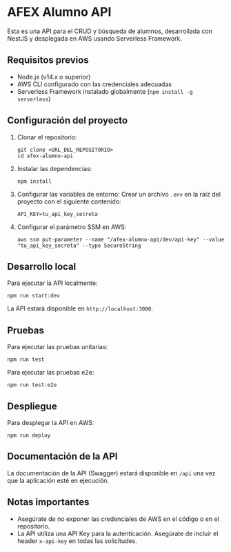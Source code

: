 # AFEX Alumno API

Esta es una API para el CRUD y búsqueda de alumnos, desarrollada con NestJS y desplegada en AWS usando Serverless Framework.

## Requisitos previos

- Node.js (v14.x o superior)
- AWS CLI configurado con las credenciales adecuadas
- Serverless Framework instalado globalmente (`npm install -g serverless`)

## Configuración del proyecto

1. Clonar el repositorio:
   ```
   git clone <URL_DEL_REPOSITORIO>
   cd afex-alumno-api
   ```

2. Instalar las dependencias:
   ```
   npm install
   ```

3. Configurar las variables de entorno:
   Crear un archivo `.env` en la raíz del proyecto con el siguiente contenido:
   ```
   API_KEY=tu_api_key_secreta
   ```

4. Configurar el parámetro SSM en AWS:
   ```
   aws ssm put-parameter --name "/afex-alumno-api/dev/api-key" --value "tu_api_key_secreta" --type SecureString
   ```

## Desarrollo local

Para ejecutar la API localmente:

```
npm run start:dev
```

La API estará disponible en `http://localhost:3000`.

## Pruebas

Para ejecutar las pruebas unitarias:

```
npm run test
```

Para ejecutar las pruebas e2e:

```
npm run test:e2e
```

## Despliegue

Para desplegar la API en AWS:

```
npm run deploy
```

## Documentación de la API

La documentación de la API (Swagger) estará disponible en `/api` una vez que la aplicación esté en ejecución.

## Notas importantes

- Asegúrate de no exponer las credenciales de AWS en el código o en el repositorio.
- La API utiliza una API Key para la autenticación. Asegúrate de incluir el header `x-api-key` en todas las solicitudes.